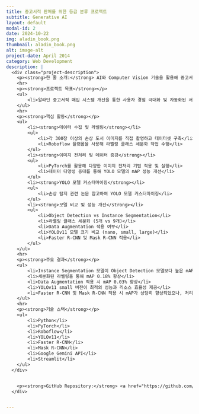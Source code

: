 ```yaml
---
title: 중고서적 판매를 위한 등급 분류 프로젝트
subtitle: Generative AI
layout: default
modal-id: 2
date: 2024-10-22
img: aladin_book.png
thumbnail: aladin_book.png
alt: image-alt
project-date: April 2014
category: Web Development
description: |
  <div class="project-description">
    <p><strong>한 줄 소개:</strong> AI와 Computer Vision 기술을 활용해 중고서적의 상태를 자동으로 평가하고, 알라딘의 중고서적 매입 시스템 효율성을 개선하는 프로젝트</p>
    <hr>
    <p><strong>프로젝트 목표</strong></p>
    <ul>
        <li>알라딘 중고서적 매입 시스템 개선을 통한 사용자 경험 극대화 및 자동화된 서적 상태 평가 시스템 도입</li>
    </ul>
    <hr>
    <p><strong>핵심 활동</strong></p>
    <ul>
        <li><strong>데이터 수집 및 라벨링</strong></li>
        <ul>
            <li>각 300장 이상의 손상 도서 이미지를 직접 촬영하고 데이터셋 구축</li>
            <li>Roboflow 플랫폼을 사용해 라벨링 클래스 세분화 작업 수행</li>
        </ul>
        <li><strong>이미지 전처리 및 데이터 증강</strong></li>
        <ul>
            <li>PyTorch를 활용해 다양한 이미지 전처리 기법 적용 및 실행</li>
            <li>데이터 다양성 증대를 통해 YOLO 모델의 mAP 성능 개선</li>
        </ul>
        <li><strong>YOLO 모델 커스터마이징</strong></li>
        <ul>
            <li>손상 탐지 관련 논문 참고하여 YOLO 모델 커스터마이징</li>
        </ul>
        <li><strong>모델 비교 및 성능 개선</strong></li>
        <ul>
            <li>Object Detection vs Instance Segmentation</li>
            <li>라벨링 클래스 세분화 (5개 vs 9개)</li>
            <li>Data Augmentation 적용 여부</li>
            <li>YOLOv11 모델 크기 비교 (nano, small, large)</li>
            <li>Faster R-CNN 및 Mask R-CNN 적용</li>
        </ul>
    </ul>
    <hr>
    <p><strong>주요 결과</strong></p>
    <ul>
        <li>Instance Segmentation 모델이 Object Detection 모델보다 높은 mAP 기록</li>
        <li>세분화된 라벨링을 통해 mAP 0.18% 향상</li>
        <li>Data Augmentation 적용 시 mAP 0.03% 향상</li>
        <li>YOLOv11 small 버전이 최적의 성능과 리소스 효율성 제공</li>
        <li>Faster R-CNN 및 Mask R-CNN 적용 시 mAP가 상당히 향상되었으나, 처리 시간 증가로 실시간 서비스 적용 어려움</li>
    </ul>
    <hr>
    <p><strong>기술 스택</strong></p>
    <ul>
        <li>Python</li>
        <li>PyTorch</li>
        <li>Roboflow</li>
        <li>YOLOv11</li>
        <li>Faster R-CNN</li>
        <li>Mask R-CNN</li>
        <li>Google Gemini API</li>
        <li>Streamlit</li>
    </ul>
  </div>


    <p><strong>GitHub Repository:</strong> <a href="https://github.com/HaileysArchives/ML_Project" target="_blank">GitHub Link</a></p>
  </div>


---
```

